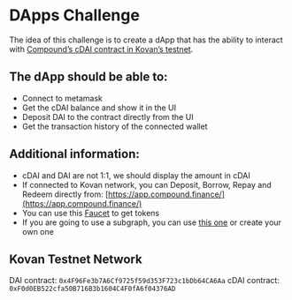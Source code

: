 # DApps Challenge

The idea of this challenge is to create a dApp that has the ability to interact with [Compound’s cDAI contract in Kovan’s testnet](https://kovan.etherscan.io/address/0xF0d0EB522cfa50B716B3b1604C4F0fA6f04376AD). 

## The dApp should be able to:

- Connect to metamask
- Get the cDAI balance and show it in the UI
- Deposit DAI to the contract directly from the UI
- Get the transaction history of the connected wallet

## Additional information:

- cDAI and DAI are not 1:1, we should display the amount in cDAI
- If connected to Kovan network, you can Deposit, Borrow, Repay and Redeem directly from: [https://app.compound.finance/](https://app.compound.finance/)
- You can use this [Faucet](https://faucet.paradigm.xyz/) to get tokens
- If you are going to use a subgraph, you can use [this one](https://thegraph.com/hosted-service/subgraph/juanigallo/cdai-kovan-subgraph) or create your own one

## Kovan Testnet Network

DAI contract: `0x4F96Fe3b7A6Cf9725f59d353F723c1bDb64CA6Aa`
cDAI contract: `0xF0d0EB522cfa50B716B3b1604C4F0fA6f04376AD`